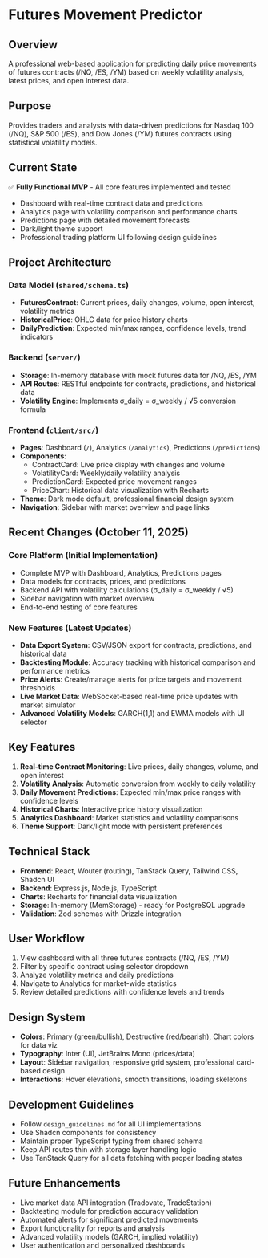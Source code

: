 # Futures Movement Predictor

## Overview
A professional web-based application for predicting daily price movements of futures contracts (/NQ, /ES, /YM) based on weekly volatility analysis, latest prices, and open interest data.

## Purpose
Provides traders and analysts with data-driven predictions for Nasdaq 100 (/NQ), S&P 500 (/ES), and Dow Jones (/YM) futures contracts using statistical volatility models.

## Current State
✅ **Fully Functional MVP** - All core features implemented and tested
- Dashboard with real-time contract data and predictions
- Analytics page with volatility comparison and performance charts
- Predictions page with detailed movement forecasts
- Dark/light theme support
- Professional trading platform UI following design guidelines

## Project Architecture

### Data Model (`shared/schema.ts`)
- **FuturesContract**: Current prices, daily changes, volume, open interest, volatility metrics
- **HistoricalPrice**: OHLC data for price history charts
- **DailyPrediction**: Expected min/max ranges, confidence levels, trend indicators

### Backend (`server/`)
- **Storage**: In-memory database with mock futures data for /NQ, /ES, /YM
- **API Routes**: RESTful endpoints for contracts, predictions, and historical data
- **Volatility Engine**: Implements σ_daily = σ_weekly / √5 conversion formula

### Frontend (`client/src/`)
- **Pages**: Dashboard (`/`), Analytics (`/analytics`), Predictions (`/predictions`)
- **Components**: 
  - ContractCard: Live price display with changes and volume
  - VolatilityCard: Weekly/daily volatility analysis
  - PredictionCard: Expected price movement ranges
  - PriceChart: Historical data visualization with Recharts
- **Theme**: Dark mode default, professional financial design system
- **Navigation**: Sidebar with market overview and page links

## Recent Changes (October 11, 2025)
### Core Platform (Initial Implementation)
- Complete MVP with Dashboard, Analytics, Predictions pages
- Data models for contracts, prices, and predictions
- Backend API with volatility calculations (σ_daily = σ_weekly / √5)
- Sidebar navigation with market overview
- End-to-end testing of core features

### New Features (Latest Updates)
- **Data Export System**: CSV/JSON export for contracts, predictions, and historical data
- **Backtesting Module**: Accuracy tracking with historical comparison and performance metrics
- **Price Alerts**: Create/manage alerts for price targets and movement thresholds
- **Live Market Data**: WebSocket-based real-time price updates with market simulator
- **Advanced Volatility Models**: GARCH(1,1) and EWMA models with UI selector

## Key Features
1. **Real-time Contract Monitoring**: Live prices, daily changes, volume, and open interest
2. **Volatility Analysis**: Automatic conversion from weekly to daily volatility
3. **Daily Movement Predictions**: Expected min/max price ranges with confidence levels
4. **Historical Charts**: Interactive price history visualization
5. **Analytics Dashboard**: Market statistics and volatility comparisons
6. **Theme Support**: Dark/light mode with persistent preferences

## Technical Stack
- **Frontend**: React, Wouter (routing), TanStack Query, Tailwind CSS, Shadcn UI
- **Backend**: Express.js, Node.js, TypeScript
- **Charts**: Recharts for financial data visualization
- **Storage**: In-memory (MemStorage) - ready for PostgreSQL upgrade
- **Validation**: Zod schemas with Drizzle integration

## User Workflow
1. View dashboard with all three futures contracts (/NQ, /ES, /YM)
2. Filter by specific contract using selector dropdown
3. Analyze volatility metrics and daily predictions
4. Navigate to Analytics for market-wide statistics
5. Review detailed predictions with confidence levels and trends

## Design System
- **Colors**: Primary (green/bullish), Destructive (red/bearish), Chart colors for data viz
- **Typography**: Inter (UI), JetBrains Mono (prices/data)
- **Layout**: Sidebar navigation, responsive grid system, professional card-based design
- **Interactions**: Hover elevations, smooth transitions, loading skeletons

## Development Guidelines
- Follow `design_guidelines.md` for all UI implementations
- Use Shadcn components for consistency
- Maintain proper TypeScript typing from shared schema
- Keep API routes thin with storage layer handling logic
- Use TanStack Query for all data fetching with proper loading states

## Future Enhancements
- Live market data API integration (Tradovate, TradeStation)
- Backtesting module for prediction accuracy validation
- Automated alerts for significant predicted movements
- Export functionality for reports and analysis
- Advanced volatility models (GARCH, implied volatility)
- User authentication and personalized dashboards
